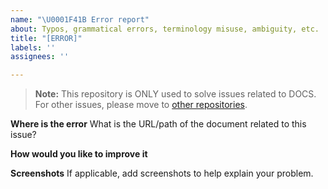 ```yaml
---
name: "\U0001F41B Error report"
about: Typos, grammatical errors, terminology misuse, ambiguity, etc.
title: "[ERROR]"
labels: ''
assignees: ''

---
```


> <b>Note:</b> This repository is ONLY used to solve issues related to DOCS.
> For other issues, please move to [other repositories](https://github.com/milvus-io/).

**Where is the error**
What is the URL/path of the document related to this issue?

**How would you like to improve it**

**Screenshots**
If applicable, add screenshots to help explain your problem.

